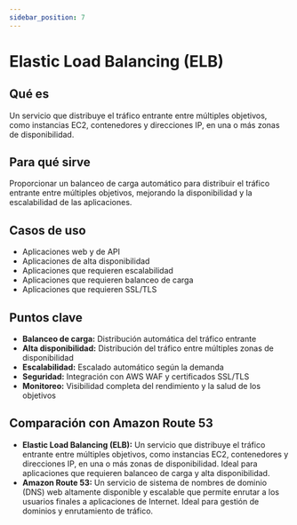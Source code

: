```yaml
---
sidebar_position: 7
---
```


# Elastic Load Balancing (ELB)

## Qué es
Un servicio que distribuye el tráfico entrante entre múltiples objetivos, como instancias EC2, contenedores y direcciones IP, en una o más zonas de disponibilidad.

## Para qué sirve
Proporcionar un balanceo de carga automático para distribuir el tráfico entrante entre múltiples objetivos, mejorando la disponibilidad y la escalabilidad de las aplicaciones.

## Casos de uso
- Aplicaciones web y de API
- Aplicaciones de alta disponibilidad
- Aplicaciones que requieren escalabilidad
- Aplicaciones que requieren balanceo de carga
- Aplicaciones que requieren SSL/TLS

## Puntos clave
- **Balanceo de carga:** Distribución automática del tráfico entrante
- **Alta disponibilidad:** Distribución del tráfico entre múltiples zonas de disponibilidad
- **Escalabilidad:** Escalado automático según la demanda
- **Seguridad:** Integración con AWS WAF y certificados SSL/TLS
- **Monitoreo:** Visibilidad completa del rendimiento y la salud de los objetivos

## Comparación con Amazon Route 53
- **Elastic Load Balancing (ELB):** Un servicio que distribuye el tráfico entrante entre múltiples objetivos, como instancias EC2, contenedores y direcciones IP, en una o más zonas de disponibilidad. Ideal para aplicaciones que requieren balanceo de carga y alta disponibilidad.
- **Amazon Route 53:** Un servicio de sistema de nombres de dominio (DNS) web altamente disponible y escalable que permite enrutar a los usuarios finales a aplicaciones de Internet. Ideal para gestión de dominios y enrutamiento de tráfico. 